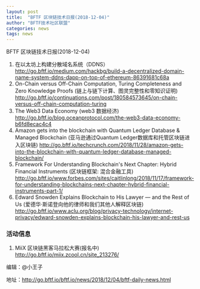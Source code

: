 ```yaml
---
layout: post
title:  "BFTF 区块链技术日报(2018-12-04)"
author: "BFTF技术社区联盟"
categories: news
tags: news
---
```


BFTF 区块链技术日报(2018-12-04)

1. 在以太坊上构建分散域名系统（DDNS）http://go.bftf.io/medium.com/hackbg/build-a-decentralized-domain-name-system-ddns-dapp-on-top-of-ethereum-86391681c68a
2. On-Chain versus Off-Chain Computation, Turing Completeness and Zero Knowledge Proofs (链上与链下计算、图灵完整性和零知识证明) <http://go.bftf.io/continuations.com/post/180584573645/on-chain-versus-off-chain-computation-turing>
3. The Web3 Data Economy (web3 数据经济) <http://go.bftf.io/blog.oceanprotocol.com/the-web3-data-economy-b6fd8ecac4c4>
4. Amazon gets into the blockchain with Quantum Ledger Database & Managed Blockchain (亚马逊通过Quantum Ledger数据库和托管区块链进入区块链) <http://go.bftf.io/techcrunch.com/2018/11/28/amazon-gets-into-the-blockchain-with-quantum-ledger-database-managed-blockchain/>
5. Framework For Understanding Blockchain's Next Chapter: Hybrid Financial Instruments (区块链框架: 混合金融工具) <http://go.bftf.io/www.forbes.com/sites/caitlinlong/2018/11/17/framework-for-understanding-blockchains-next-chapter-hybrid-financial-instruments-part-1/>
6. Edward Snowden Explains Blockchain to His Lawyer — and the Rest of Us (爱德华·斯诺登向他的律师和我们其他人解释区块链) <http://go.bftf.io/www.aclu.org/blog/privacy-technology/internet-privacy/edward-snowden-explains-blockchain-his-lawyer-and-rest-us>

### 活动信息

1. MiiX  区块链黑客马拉松大赛(报名中) <http://go.bftf.io/miix.zcool.cn/site_213276/>

编辑：@小王子

地址：http://go.bftf.io/bftf.io/news/2018/12/04/bftf-daily-news.html